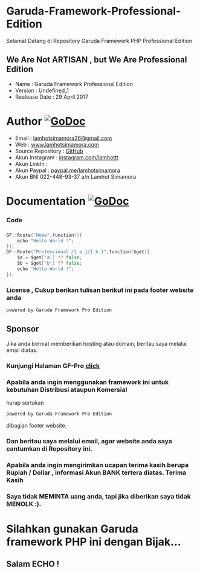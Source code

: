 # Garuda-Framework-Professional-Edition
Selamat Datang di Repository Garuda Framework PHP Professional Edition

## We Are Not ARTISAN , but We Are Professional Edition 

* Name                : Garuda Framework Professional Edition
* Version           	: Undefined_1 
* Realease Date    	: 29 April 2017
# Author [![GoDoc](https://img.shields.io/twitter/url/http/shields.io.svg?style=social)](https://www.lamhotsimamora.com/) 
* Email            	: lamhotsimamora36@gmail.com 
* Web              	: <a href="https://lamhotsimamora.com" target="_blank">www.lamhotsimamora.com</a>
* Source Repository 	: </strong> <a href="https://github.com/lamhotsimamora/Garuda-Framework-Professional-Edition" target="_blank">GitHub</a>
* Akun Instagram      : <a href="https://www.instagram.com/lamhottt/" target="_blank">instagram.com/lamhottt</a>
* Akun LinkIn 		: <a href="#"></a>
* Akun Paypal         : <a href="https://www.paypal.me/lamhotsimamora" target="_blank">paypal.me/lamhotsimamora</a>
* Akun BNI 022-448-93-37 a/n Lamhot Simamora

# Documentation [![GoDoc](http://img.shields.io/badge/go-documentation-blue.svg?style=flat-square)](https://garudaframeworkpro.lamhotsimamora.com/dokumentasi/) 

### Code
### 
```go  
GF::Route("Home",function(){
	echo "Hello World !";
});
GF::Route("Professional /{ a }/{ b }",function($get){
	$a = $get['a'] ?? false;
	$b = $get['b'] ?? false;
	echo "Hello World !";
});
```

### License , Cukup berikan tulisan berikut ini pada footer website anda 
```go 
powered by Garuda Framework Pro Edition 
```
## Sponsor
Jika anda berniat memberikan hosting atau domain, beritau saya melalui email diatas.

### Kunjungi Halaman GF-Pro <a href="https://garudaframeworkpro.lamhotsimamora.com" target="_blank">click</a>

### Apabila anda ingin menggunakan framework ini untuk kebutuhan  Distribusi ataupun Komersial
harap sertakan 
```go 
powered by Garuda Framework Pro Edition 
```
dibagian footer website.

### Dan beritau saya melalui email, agar website anda saya cantumkan di Repository ini.

### Apabila anda ingin mengirimkan ucapan terima kasih berupa Rupiah / Dollar , informasi Akun BANK tertera diatas. Terima Kasih
### Saya tidak MEMINTA uang anda, tapi jika diberikan saya tidak MENOLK :).

# Silahkan gunakan Garuda framework PHP ini dengan Bijak...
## Salam ECHO !


